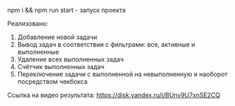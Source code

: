 npm i && npm run start - запуск проекта

Реализовано:
1. Добавление новой задачи
2. Вывод задач в соответствии с фильтрами: все, активные и выполненные
3. Удаление всех выполненных задач
4. Счётчик выполненных задач
5. Переключение задачи с выполненной на невыполненную и наоборот посредством чекбокса

Ссылка на видео результата: https://disk.yandex.ru/i/BUnv9U7xnSE2CQ
